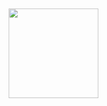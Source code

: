 <h3 align="center">

   <a href="https://discord.com/users/391360815246213130/"><img src="https://lanyard.cnrad.dev/api/391360815246213130?bg=0d1117&var=1" height="180" width="auto"></a>
     <br> 
</h3>
